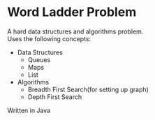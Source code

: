 # Word Ladder Problem
  A hard data structures and algorithms problem.  
  Uses the following concepts:
  - Data Structures
    - Queues
    - Maps
    - List
  - Algorithms
    - Breadth First Search(for setting up graph)
    - Depth First Search
  
  Written in Java
